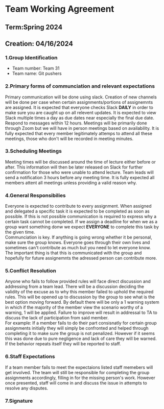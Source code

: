 # Team Working Agreement
## Term:Spring 2024
## Creation: 04/16/2024

### **1.Group Identification**<br>
- Team number: Team 31
- Team name: Git pushers

### **2.Primary forms of communciation and relevant expectations**

Primary communication will be done using slack. Creation of new channels will be done per case when certain assignments/portions of assignemnts are assigned. It is expected that everyone checks Slack **DAILY** in order to make sure you are caught up on all relevent updates. It is expected to view Slack multiple times a day as due dates near especially the final due date. Respond to messages within 12 hours. Meetings will be primarily done through Zoom but we will have in person meetings based on availability. It is fully expected that every member legitimately attemps to attend all these meetings, those who don't will be recorded in meeting minutes.

### **3.Scheduling Meetings**

Meeting times will be discussed around the time of lecture either before or after. This information will then be later released on Slack for further confirmation for those who were unable to attend lecture. Team leads will send a notification 3 hours before any meeting time. It is fully expected all members attent all meetings unless providing a valid reason why. 

### **4.General Responsibilies**

Everyone is expected to contribute to every assignment. When assigned and delegated a specific task it is expected to be completed as soon as possible. If this is not possible communication is required to express why a certain task cannot be completed. If we assign a deadline for when we as a group want something donw we expect **EVERYONE** to complete this task by the given time. <br>
Communciation is key. If anything is going wrong whether it be personal, make sure the group knows. Everyone goes through their own lives and sometimes can't contribute as much but you need to let everyone know. The important thing is that this is communicated with the group and hopefully for future assignemnts the adressed person can contribute more. 

### **5.Conflict Resolution**

Anyone who fails to follow provided rules will face direct discussion and addressing from a team lead. There will be a discussion deciding the validity of the excuse as to why this member failed to uphold the required rules. This will be opened up to discussion by the group to see what is the best option moving forward. By default there will be only a 1 warning system in which if the majority of the member view the scenario worthy of a warning, 1 will be applied. Failure to improve will result in addressal to TA to discuss the lack of participation from said member. <br>
For example: If a member fails to do their part consisnatly for certain group assignments initially they will simply be confronted and helped through completing it to make sure the group is not penalized. However if it seems this was done due to pure negligence and lack of care they will be warned. If the behavior repeats itself they will be reported to staff.

### **6.Staff Expectations**

If a team member fails to meet the expectaions listed staff memebers will get involved. The team will still be responsible for completing the group assignments accordingly, filling in for the missing person's work. However once presented, staff will come in and discuss the issue in attempts to resolve any disputes. 

### **7.Signature**



